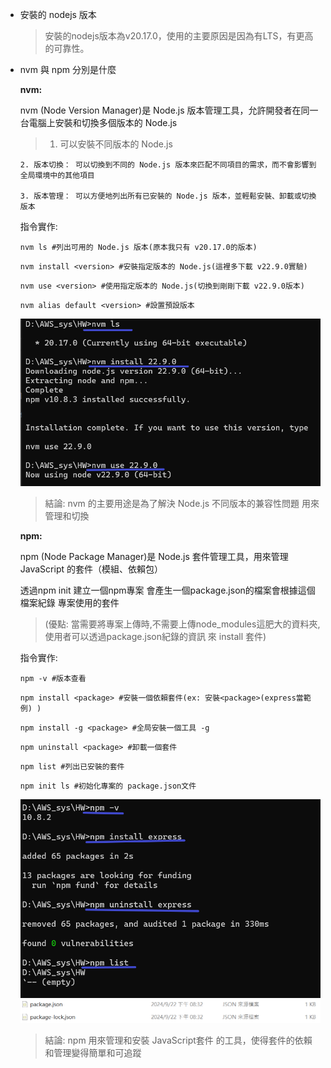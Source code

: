 * 安裝的 nodejs 版本
    > 安裝的nodejs版本為v20.17.0，使用的主要原因是因為有LTS，有更高的可靠性。

* nvm 與 npm 分別是什麼
    
    **nvm:**
    
    nvm (Node Version Manager)是 Node.js 版本管理工具，允許開發者在同一台電腦上安裝和切換多個版本的 Node.js

    > 1. 可以安裝不同版本的 Node.js

      2. 版本切換： 可以切換到不同的 Node.js 版本來匹配不同項目的需求，而不會影響到全局環境中的其他項目

      3. 版本管理： 可以方便地列出所有已安裝的 Node.js 版本，並輕鬆安裝、卸載或切換版本
        
    指令實作:

    ```nvm ls #列出可用的 Node.js 版本(原本我只有 v20.17.0的版本)```

    ```nvm install <version> #安裝指定版本的 Node.js(這裡多下載 v22.9.0實驗)```

    ```nvm use <version> #使用指定版本的 Node.js(切換到剛剛下載 v22.9.0版本)```

    ```nvm alias default <version> #設置預設版本```
    
    ![image error](https://github.com/yumyuu/git-practice/blob/main/image/hw2-js/1.png)

    >結論: nvm 的主要用途是為了解決 Node.js 不同版本的兼容性問題 用來管理和切換

    **npm:**

    npm (Node Package Manager)是 Node.js 套件管理工具，用來管理 JavaScript 的套件（模組、依賴包）

    透過npm init 建立一個npm專案 會產生一個package.json的檔案會根據這個檔案紀錄 專案使用的套件
    > (優點: 當需要將專案上傳時,不需要上傳node_modules這肥大的資料夾,使用者可以透過package.json紀錄的資訊 來 install 套件)

    指令實作:

    ```npm -v #版本查看``` 

    ```npm install <package> #安裝一個依賴套件(ex: 安裝<package>(express當範例) )```

    ```npm install -g <package> #全局安裝一個工具 -g```

    ```npm uninstall <package> #卸載一個套件```

    ```npm list #列出已安裝的套件```

    ```npm init ls #初始化專案的 package.json文件```
        
    ![image error](https://github.com/yumyuu/git-practice/blob/main/image/hw2-js/2.png) 
    ![image error](https://github.com/yumyuu/git-practice/blob/main/image/hw2-js/3.png)     

    >結論: npm 用來管理和安裝 JavaScript套件 的工具，使得套件的依賴和管理變得簡單和可追蹤